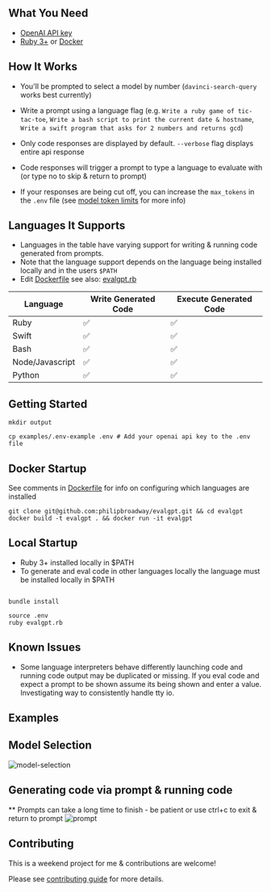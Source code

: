 ## What You Need

* [OpenAI API key](https://platform.openai.com/account/api-keys)
* [Ruby 3+](https://www.ruby-lang.org/en/) or [Docker](https://www.docker.com/products/docker-desktop)

## How It Works

* You'll be prompted to select a model by number (`davinci-search-query` works best currently)

* Write a prompt using a language flag (e.g. `Write a ruby game of tic-tac-toe`, `Write a bash script to print the current date & hostname`, `Write a swift program that asks for 2 numbers and returns gcd`)

* Only code responses are displayed by default. `--verbose` flag displays entire api response

* Code responses will trigger a prompt to type a language to evaluate with (or type no to skip & return to prompt)

* If your responses are being cut off, you can increase the `max_tokens` in the `.env` file (see [model token limits](https://platform.openai.com/docs/guides/rate-limits/what-are-the-rate-limits-for-our-api) for more info)

## Languages It Supports

* Languages in the table have varying support for writing & running code generated from prompts.
* Note that the language support depends on the language being installed locally and in the users `$PATH`
* Edit [Dockerfile](https://github.com/philipbroadway/evalgpt/blob/main/Dockerfile#L8) see also: [evalgpt.rb](https://github.com/philipbroadway/evalgpt/blob/main/evalgpt.rb#L11)

| Language  | Write Generated Code | Execute Generated Code |
|---| --- | --- |
| Ruby  | ✅ |  ✅ |
| Swift  | ✅ |  ✅ |
| Bash  | ✅ |  ✅ |
| Node/Javascript  |  ✅ | ✅
| Python  |  ✅ | ✅

## Getting Started

```
mkdir output

cp examples/.env-example .env # Add your openai api key to the .env file

```

## Docker Startup

See comments in [Dockerfile](https://github.com/philipbroadway/evalgpt/blob/main/Dockerfile#L8) for info on configuring which languages are installed

```
git clone git@github.com:philipbroadway/evalgpt.git && cd evalgpt
docker build -t evalgpt . && docker run -it evalgpt
```

## Local Startup

* Ruby 3+ installed locally in $PATH
* To generate and eval code in other languages locally the language must be installed locally in $PATH
```

bundle install

source .env
ruby evalgpt.rb
```

## Known Issues

* Some language interpreters behave differently launching code and running code output may be duplicated or missing. If you eval code and expect a prompt to be shown assume its being shown and enter a value. Investigating way to consistently handle tty io.

## Examples

## Model Selection

![model-selection](https://github.com/philipbroadway/evalgpt/blob/main/examples/example1.png)

## Generating code via prompt & running code

** Prompts can take a long time to finish - be patient or use ctrl+c to exit & return to prompt
![prompt](https://github.com/philipbroadway/evalgpt/blob/main/examples/prompt.png)


## Contributing

This is a weekend project for me & contributions are welcome!

Please see [contributing guide](https://github.com/evalgpt/evalgpt/blob/main/docs/CONTRIBUTING.md) for more details.
